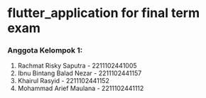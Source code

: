 # flutter_application for final term exam
### Anggota Kelompok 1:
1. Rachmat Risky Saputra - 2211102441005
2. Ibnu Bintang Balad Nezar - 2211102441157
3. Khairul Rasyid - 2211102441152
4. Mohammad Arief Maulana - 2211102441112
